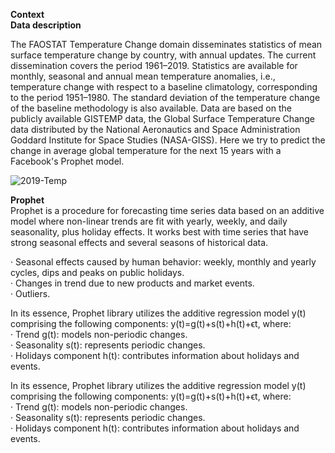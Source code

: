**Context**<br/>
**Data description**

The FAOSTAT Temperature Change domain disseminates statistics of mean surface temperature change by country, with annual updates. The current dissemination covers the period 1961–2019. Statistics are available for monthly, seasonal and annual mean temperature anomalies, i.e., temperature change with respect to a baseline climatology, corresponding to the period 1951–1980. The standard deviation of the temperature change of the baseline methodology is also available. Data are based on the publicly available GISTEMP data, the Global Surface Temperature Change data distributed by the National Aeronautics and Space Administration Goddard Institute for Space Studies (NASA-GISS). Here we try to predict the change in average global temperature for the next 15 years with a Facebook's Prophet model.

![2019-Temp](https://user-images.githubusercontent.com/50455870/132024754-181f892c-7708-4948-bb70-7cba4e53e56f.jpg)

**Prophet**<br/>
Prophet is a procedure for forecasting time series data based on an additive model where non-linear trends are fit with yearly, weekly, and daily seasonality, plus holiday effects. It works best with time series that have strong seasonal effects and several seasons of historical data. 

· Seasonal effects caused by human behavior: weekly, monthly and yearly cycles, dips and peaks on public holidays.<br/>
· Changes in trend due to new products and market events.<br/>
· Outliers.

In its essence, Prophet library utilizes the additive regression model y(t) comprising the following components:
y(t)=g(t)+s(t)+h(t)+ϵt,
where:<br/>
· Trend g(t): models non-periodic changes.<br/>
· Seasonality s(t): represents periodic changes.<br/>
· Holidays component h(t): contributes information about holidays and events.<br/>

In its essence, Prophet library utilizes the additive regression model y(t) comprising the following components:
y(t)=g(t)+s(t)+h(t)+ϵt,
where:<br/>
· Trend g(t): models non-periodic changes.<br/>
· Seasonality s(t): represents periodic changes.<br/>
· Holidays component h(t): contributes information about holidays and events.<br/>


